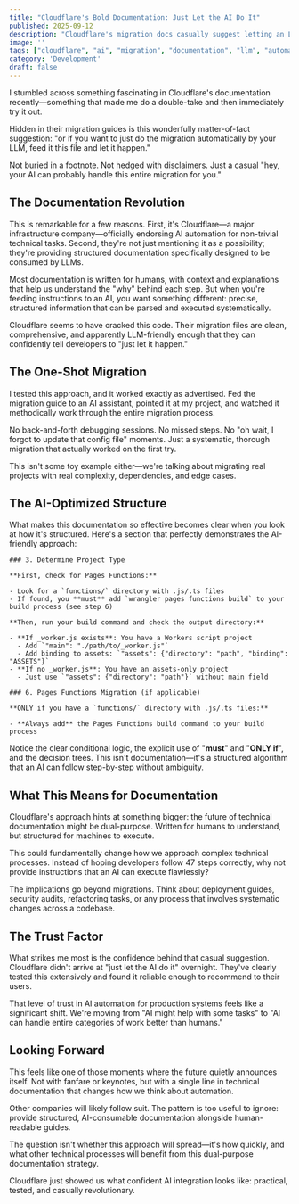 ```yaml
---
title: "Cloudflare's Bold Documentation: Just Let the AI Do It"
published: 2025-09-12
description: "Cloudflare's migration docs casually suggest letting an LLM handle your entire project migration. And you know what? It actually works."
image: ''
tags: ["cloudflare", "ai", "migration", "documentation", "llm", "automation"]
category: 'Development'
draft: false
---
```


I stumbled across something fascinating in Cloudflare's documentation recently—something that made me do a double-take and then immediately try it out.

Hidden in their migration guides is this wonderfully matter-of-fact suggestion: "or if you want to just do the migration automatically by your LLM, feed it this file and let it happen."

Not buried in a footnote. Not hedged with disclaimers. Just a casual "hey, your AI can probably handle this entire migration for you."

## The Documentation Revolution

This is remarkable for a few reasons. First, it's Cloudflare—a major infrastructure company—officially endorsing AI automation for non-trivial technical tasks. Second, they're not just mentioning it as a possibility; they're providing structured documentation specifically designed to be consumed by LLMs.

Most documentation is written for humans, with context and explanations that help us understand the "why" behind each step. But when you're feeding instructions to an AI, you want something different: precise, structured information that can be parsed and executed systematically.

Cloudflare seems to have cracked this code. Their migration files are clean, comprehensive, and apparently LLM-friendly enough that they can confidently tell developers to "just let it happen."

## The One-Shot Migration

I tested this approach, and it worked exactly as advertised. Fed the migration guide to an AI assistant, pointed it at my project, and watched it methodically work through the entire migration process.

No back-and-forth debugging sessions. No missed steps. No "oh wait, I forgot to update that config file" moments. Just a systematic, thorough migration that actually worked on the first try.

This isn't some toy example either—we're talking about migrating real projects with real complexity, dependencies, and edge cases.

## The AI-Optimized Structure

What makes this documentation so effective becomes clear when you look at how it's structured. Here's a section that perfectly demonstrates the AI-friendly approach:

```
### 3. Determine Project Type

**First, check for Pages Functions:**

- Look for a `functions/` directory with .js/.ts files
- If found, you **must** add `wrangler pages functions build` to your build process (see step 6)

**Then, run your build command and check the output directory:**

- **If _worker.js exists**: You have a Workers script project
  - Add `"main": "./path/to/_worker.js"`
  - Add binding to assets: `"assets": {"directory": "path", "binding": "ASSETS"}`
- **If no _worker.js**: You have an assets-only project
  - Just use `"assets": {"directory": "path"}` without main field

### 6. Pages Functions Migration (if applicable)

**ONLY if you have a `functions/` directory with .js/.ts files:**

- **Always add** the Pages Functions build command to your build process
```

Notice the clear conditional logic, the explicit use of "**must**" and "**ONLY if**", and the decision trees. This isn't documentation—it's a structured algorithm that an AI can follow step-by-step without ambiguity.

## What This Means for Documentation

Cloudflare's approach hints at something bigger: the future of technical documentation might be dual-purpose. Written for humans to understand, but structured for machines to execute.

This could fundamentally change how we approach complex technical processes. Instead of hoping developers follow 47 steps correctly, why not provide instructions that an AI can execute flawlessly?

The implications go beyond migrations. Think about deployment guides, security audits, refactoring tasks, or any process that involves systematic changes across a codebase.

## The Trust Factor

What strikes me most is the confidence behind that casual suggestion. Cloudflare didn't arrive at "just let the AI do it" overnight. They've clearly tested this extensively and found it reliable enough to recommend to their users.

That level of trust in AI automation for production systems feels like a significant shift. We're moving from "AI might help with some tasks" to "AI can handle entire categories of work better than humans."

## Looking Forward

This feels like one of those moments where the future quietly announces itself. Not with fanfare or keynotes, but with a single line in technical documentation that changes how we think about automation.

Other companies will likely follow suit. The pattern is too useful to ignore: provide structured, AI-consumable documentation alongside human-readable guides.

The question isn't whether this approach will spread—it's how quickly, and what other technical processes will benefit from this dual-purpose documentation strategy.

Cloudflare just showed us what confident AI integration looks like: practical, tested, and casually revolutionary.